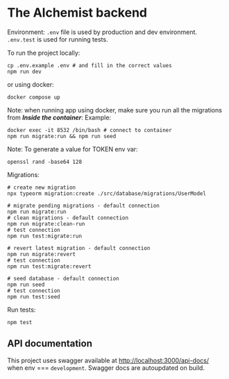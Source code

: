 # The Alchemist backend

Environment:
`.env` file is used by production and dev environment. `.env.test` is used for running tests.

To run the project locally:
```shell
cp .env.example .env # and fill in the correct values
npm run dev 
```

or using docker:
```shell
docker compose up
```
Note: when running app using docker, make sure you run all the migrations from ***Inside the container***:
Example:
```shell
docker exec -it 8532 /bin/bash # connect to container
npm run migrate:run && npm run seed
```
Note: To generate a value for TOKEN env var:
```shell
openssl rand -base64 128
```

Migrations:
```shell
# create new migration
npx typeorm migration:create ./src/database/migrations/UserModel

# migrate pending migrations - default connection
npm run migrate:run
# clean migrations - default connection
npm run migrate:clean-run
# test connection
npm run test:migrate:run

# revert latest migration - default connection
npm run migrate:revert
# test connection
npm run test:migrate:revert

# seed database - default connection
npm run seed
# test connection
npm run test:seed
```

Run tests:
```shell
npm test
```

## API documentation

This project uses swagger available at [http://localhost:3000/api-docs/](http://localhost:3000/api-docs/) when env === `development`. Swagger docs are autoupdated on build.
